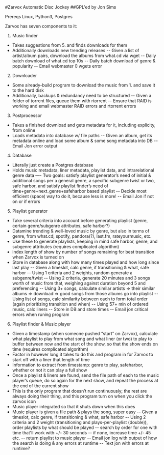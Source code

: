 #Zarvox Automatic Disc Jockey
##GPL'ed by Jon Sims

Prereqs
Linux, Python3, Postgres

Zarvox has seven components to it:

1. Music finder
- Takes suggestions from 5. and finds downloads for them
- Additionally downloads new trending releases
-- Given a list of artist/album pairs, download the albums from what.cd via wget
-- Daily batch download of what.cd top 10s
-- Daily batch download of genre & popularity
-- Email webmaster 0 wgets error

2. Downloader
- Some already-build program to download the music from 1. and save it to the hard disk
- Additionally, backups & redundancy need to be structured
-- Given a folder of torrent files, queue them with rtorrent
-- Ensure that RAID is working and email webmaster RAID errors and rtorrent errors

3. Postprocessor
- Takes a finished download and gets metadata for it, including explicity, from online
- Loads metadata into database w/ file paths
-- Given an album, get its metadata online and load some album & some song metadata into DB
-- Email Jon error output

4. Database
- Literally just create a Postgres database
- Holds music metadata, liner metadata, playlist data, and intrarelational genre data
—- Two goals: satisfy playlist generator’s need of initial & additional songs per a general genre, a specific subgenre twist or two, safe harbor, and satisfy playlist finder’s need of time+genre+next_genre+safeharbor based playlist
-- Decide most efficient (space) way to do it, because less is more!
-- Email Jon if not on or if errors

5. Playlist generator
- Take several criteria into account before generating playlist (genre, certain genre/subgenre attributes, safe harbor?)
- Datamine trending & well-loved music by genre, but also in terms of genre, from what.cd, spotify, pandora(?), last.fm, rateyourmusic, etc.
- Use these to generate playlists, keeping in mind safe harbor, genre, and subgenre attributes (requires complicated algorithm)
- index length of show by number of songs remaining for best transition when Zarvox is turned on
- Store in database along with how many times played and how long since last play
-- Given a timeslot, calc genre, if transitioning & what, safe harbor
-- Using 1 criteria and 2 weights, random generate a subgenre/twist
-- Using 2 criteria, generate 20 minutes and 3 songs worth of music from that, weighing against duration beyond 5 and preferencing
-- Using 3+ songs, calculate similar artists => their similar albums => download => good songs from those albums go into playlist
-- Using list of songs, calc similarity between each to form total order (again prioritizing transition and when)
-- Using 57+ min of ordered music, calc liners
-- Store in DB and store times
-- Email jon critical errors when runing program

6. Playlist finder & Music player
- Given a timestamp (when someone pushed “start” on Zarvox), calculate what playlist to play from what song and what liner (or two) to play to buffer between now and the start of the show, so that the show ends on time (requires complicated algorithm)
- Factor in however long it takes to do this and program in for Zarvox to start off with a liner that length of time
- Information to extract from timestamp: genre to play, safeharbor, whether or not it can play a full show
- Once a playlist & liners are found, send the file path of each to the music player’s queue, do so again for the next show, and repeat the process at the end of the current show
- This is the only program that doesn’t run continuously; the rest are always doing their thing, and this program turn on when you click the zarvox icon
- Music player integrated so that it shuts down when this does
- Music player is given a file path & plays the song, super easy
-- Given a timeslot, calc genre, if transitioning & what, safe harbor
-- Using 2 criteria and 2 weight (transitioning and plays-per-playlist (double)), order playlists by what should be played
-- search by order for one with time that'll work with +/- 30 seconds
-- if none, increase time +/- 45 etc.
-- return playlist to music player
-- Email jon log with output of how the search is doing & any errors at runtime
-- Text jon with errors at runtime?
